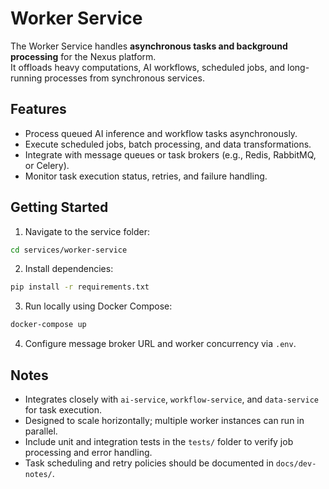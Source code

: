 # Worker Service

The Worker Service handles **asynchronous tasks and background processing** for the Nexus platform.  
It offloads heavy computations, AI workflows, scheduled jobs, and long-running processes from synchronous services.

## Features
- Process queued AI inference and workflow tasks asynchronously.
- Execute scheduled jobs, batch processing, and data transformations.
- Integrate with message queues or task brokers (e.g., Redis, RabbitMQ, or Celery).
- Monitor task execution status, retries, and failure handling.

## Getting Started
1. Navigate to the service folder:
```bash
cd services/worker-service
````

2. Install dependencies:

```bash
pip install -r requirements.txt
```

3. Run locally using Docker Compose:

```bash
docker-compose up
```

4. Configure message broker URL and worker concurrency via `.env`.

## Notes

* Integrates closely with `ai-service`, `workflow-service`, and `data-service` for task execution.
* Designed to scale horizontally; multiple worker instances can run in parallel.
* Include unit and integration tests in the `tests/` folder to verify job processing and error handling.
* Task scheduling and retry policies should be documented in `docs/dev-notes/`.